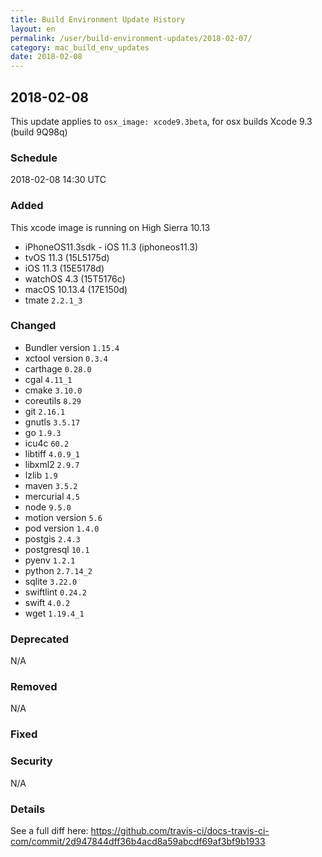 ```yaml
---
title: Build Environment Update History
layout: en
permalink: /user/build-environment-updates/2018-02-07/
category: mac_build_env_updates
date: 2018-02-08
---
```


## 2018-02-08

This update applies to `osx_image: xcode9.3beta`, for osx builds
Xcode 9.3 (build 9Q98q)

### Schedule

2018-02-08 14:30 UTC

### Added

This xcode image is running on High Sierra 10.13

- iPhoneOS11.3sdk - iOS 11.3 (iphoneos11.3)
- tvOS 11.3 (15L5175d)
- iOS 11.3 (15E5178d)
- watchOS 4.3 (15T5176c)
- macOS 10.13.4 (17E150d)
- tmate `2.2.1_3`

### Changed

- Bundler version `1.15.4`
- xctool version `0.3.4`
- carthage `0.28.0`
- cgal `4.11_1`
- cmake `3.10.0`
- coreutils `8.29`
- git `2.16.1`
- gnutls `3.5.17`
- go `1.9.3`
- icu4c `60.2`
- libtiff `4.0.9_1`
- libxml2 `2.9.7`
- lzlib `1.9`
- maven `3.5.2`
- mercurial `4.5`
- node `9.5.0`
- motion version `5.6`
- pod version `1.4.0`
- postgis `2.4.3`
- postgresql `10.1`
- pyenv `1.2.1`
- python `2.7.14_2`
- sqlite `3.22.0`
- swiftlint `0.24.2`
- swift `4.0.2`
- wget `1.19.4_1`

### Deprecated

N/A

### Removed

N/A

### Fixed

### Security

N/A

### Details

See a full diff here: <https://github.com/travis-ci/docs-travis-ci-com/commit/2d947844dff36b4acd8a59abcdf69af3bf9b1933>
